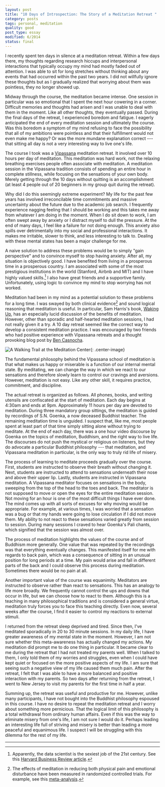 ```yaml
---
layout: post
title: "10 Days of Introspection: The Story of a Meditation Retreat "
category: posts
tags: personal, meditation
quality: good
post_type: essay
modified: 6/2014
status: final
---
```


I recently spent ten days in silence at a meditation retreat. Within a few days there, my thoughts regarding research hiccups and interpersonal interactions that typically occupy my mind had mostly faded out of attention. I was able to sit for long stretches without thinking about any events that had occurred within the past two years. I did not willfully ignore these thoughts but as I gradually realized that worrying about them was pointless, they no longer showed up. 

Midway through the course, the meditation became intense. One session in particular was so emotional that I spent the next hour cowering in a corner. Difficult memories and thoughts had arisen and I was unable to deal with them in the moment. Like all other thoughts, they eventually passed. During the final days of the retreat, I experienced boredom and fatigue. I eagerly anticipated the end of every meditation session and ultimately the course. Was this boredom a symptom of my mind refusing to face the possibility that all of my ambitions were pointless and that their fulfillment would not even make me happy? Or was the more mundane explanation correct --- that sitting all day is not a very interesting way to live one's life. 

The course I took was a [Vipassana](http://en.wikipedia.org/wiki/Vipassan%C4%81) meditation retreat. It involved over 10 hours per day of meditation. This meditation was hard work, not the relaxing breathing exercises people often associate with meditation. A meditation session in the Vipassana tradition consists of spending an entire hour in complete stillness, while focusing on the sensations of your own body. Merely getting through the 10 days without quitting is an accomplishment (at least 4 people out of 20 beginners in my group quit during the retreat). 

Why did I do this seemingly extreme experiment? My life for the past few years has involved irreconcilable time commitments and massive uncertainty about the future due to the academic job search. I frequently experience nagging feeling that I should be working and this takes me away from whatever I am doing in the moment. When I do sit down to work, I am often swept away by anxiety or I distract myself to dull the pressure. At the end of many days, I feel like a failure for not doing enough. This anxiety also spills over detrimentally into my social and professional interactions. It makes me irritable, slower to think, and less interesting to talk to. Dealing with these mental states has been a major challenge for me.

A naive solution to address these problems would be to simply "gain perspective" and to convince myself to stop having anxiety. After all, my situation is objectively good. I have benefited from living in a prosperous time in a prosperous country. I am associated with some of the most prestigious institutions in the world (Stanford, Airbnb and MIT) and I have highly valued skills.[^0] I also have great friends and a supportive family. Unfortunately, using logic to convince my mind to stop worrying has not worked.

Meditation had been in my mind as a potential solution to these problems for a long time. I was swayed by both clinical evidence[^1] and sound logical reasoning that meditation is useful. In particular, Sam Harris's book, [Waking Up](http://www.amazon.com/gp/product/1451636016/ref=as_li_tl?ie=UTF8&camp=1789&creative=9325&creativeASIN=1451636016&linkCode=as2&tag=andrfrad-20&linkId=UHQQE3PIXRJZ77XH), has an especially lucid discussion of the benefits of meditation. However, other than sporadic and half-hearted meditation sessions, I had not really given it a try. A 10 day retreat seemed like the correct way to develop a consistent meditation practice. I was encouraged by two friends who had positive experience with Vipassana retreats and a thought provoking blog post by [Ben Casnocha](http://casnocha.com/2012/08/reflections-and-impressions-from-a-10-day-meditation-course.html). 

![A Walking Trail at the Meditation Center](andreyfradkin.com/assets/forest_meditation.jpg){: .center-image}

The fundamental philosophy behind the Vipassana school of meditation is that what makes us happy or miserable is a function of our internal mental state. By meditating, we can change the way in which we react to our sensations and therefore slowly learn to control our cravings and aversions. However, meditation is not easy. Like any other skill, it requires practice, commitment, and discipline.

The actual retreat is organized as follows. All phones, books, and writing utensils are confiscated at the start of meditation. Each day begins at 4:30am and ends at 9pm. Approximately 11 hours per day are devoted to meditation. During three mandatory group sittings, the meditation is guided by recordings of S.N. Goenka, a now deceased Buddhist teacher. The remaining meditation time is unguided. I suspect that, like me, most people spent at least part of that time simply sitting alone without trying to meditate. At the end of each day, there was a one hour video discourse by Goenka on the topics of meditation, Buddhism, and the right way to live life. The discourses do not push the mystical or religious on listeners, but they do advocate a particular Buddhist philosophy --- that meditation, and Vipassana meditation in particular, is the only way to truly rid life of misery.

The process of learning to meditate proceeds gradually over the course. First, students are instructed to observe their breath without changing it. Next, students are instructed to attend to sensations underneath their nose and above their upper lip. Lastly, students are instructed in Vipassana meditation. A Vipassana meditator focuses on sensations in the body, sweeping from the top of the head to the toes and back. The meditator is not supposed to move or open the eyes for the entire meditation session. Not moving for an hour is one of the most difficult things I have ever done. The mind comes up with all sorts of excuses for why moving would be appropriate. For example, at various times, I was worried that a sensation was a bug or that my hands were going to lose circulation if I did not move them. My ability to not react to these sensations varied greatly from session to session. During many sessions I craved to hear Goenka's Pali chants, which signified that the session was almost over. 

The process of meditation highlights the values of the course and of Buddhism more generally. One value that was repeated by the recordings was that everything eventually changes. This manifested itself for me with regards to back pain, which was a consequence of sitting in an unusual position for long periods at a time. My pain would arise and fall in different parts of the back and I could observe this process during meditation. Sometimes there would be no pain at all. 

Another important value of the course was equanimity. Meditators are instructed to observe rather than react to sensations. This has an analogy to life more broadly. We frequently cannot control the ups and downs that occur in life, but we can choose how to react to them. Although this is a teaching in many philosophical traditions and is considered a general virtue, meditation truly forces you to face this teaching directly. Even now, several weeks after the course, I find it easier to control my reactions to external stimuli. 

I returned from the retreat sleep deprived and tired. Since then, I've meditated sporadically in 20 to 30 minute sessions. In my daily life, I have greater awareness of my mental state in the moment. However, I am not sure whether this meta-awareness has actually changed my actions. My meditation did prompt me to do one thing in particular. It became clear to me during the retreat that I had not treated my parents well. When I talked to them, I only told them of my worries and struggles, even when I could have kept quiet or focused on the more positive aspects of my life. I am sure that seeing such a negative view of my life caused them much pain. After the retreat, I felt that I was able to have a more balanced and positive interaction with my parents. So two days after returning from the retreat, I went to New Jersey to visit my parents for the first time in half a year. 

Summing up, the retreat was useful and productive for me. However, unlike many participants, I have not bought into the Buddhist philosophy espoused in this course. I have no desire to repeat the meditation retreat and I worry about something more pernicious. That the logical limit of this philosophy is a total withdrawal from ordinary human affairs. Even if this was the way to eliminate misery from one's life, I am not sure I would do it. Perhaps leading an interesting life full of striving and misery is better than leading a more peaceful and equanimous life. I suspect I will be struggling with this dilemma for the rest of my life. 

---
[^0]: Apparently, the data scientist is the sexiest job of the 21st century. See this [Harvard Business Review article](https://hbr.org/2012/10/data-scientist-the-sexiest-job-of-the-21st-century/).  
[^1]: The effects of meditation in reducing both physical pain and emotional disturbance have been measured in randomized controlled trials. For example, see this [meta-analysis](http://www.sciencedirect.com/science/article/pii/S0272735813000731).


